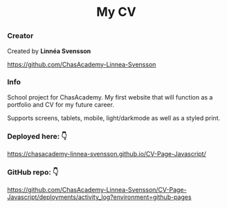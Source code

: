 # <p style="text-align: center;">My CV</p>

### Creator

Created by **Linnéa Svensson**

https://github.com/ChasAcademy-Linnea-Svensson

### Info

School project for ChasAcademy.
My first website that will function as a portfolio and CV for my future career.

Supports screens, tablets, mobile, light/darkmode as well as a styled print.

### Deployed here: :point_down:

https://chasacademy-linnea-svensson.github.io/CV-Page-Javascript/

### GitHub repo: :point_down:

https://github.com/ChasAcademy-Linnea-Svensson/CV-Page-Javascript/deployments/activity_log?environment=github-pages
